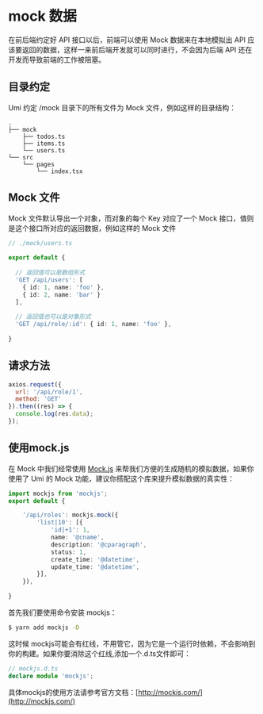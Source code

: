 # mock 数据
在前后端约定好 API 接口以后，前端可以使用 Mock 数据来在本地模拟出 API 应该要返回的数据，这样一来前后端开发就可以同时进行，不会因为后端 API 还在开发而导致前端的工作被阻塞。

## 目录约定

Umi 约定 /mock 目录下的所有文件为 Mock 文件，例如这样的目录结构：

```
.
├── mock
    ├── todos.ts
    ├── items.ts
    └── users.ts
└── src
    └── pages
        └── index.tsx
```

## Mock 文件

Mock 文件默认导出一个对象，而对象的每个 Key 对应了一个 Mock 接口，值则是这个接口所对应的返回数据，例如这样的 Mock 文件

```ts
// ./mock/users.ts
 
export default {
 
  // 返回值可以是数组形式
  'GET /api/users': [
    { id: 1, name: 'foo' },
    { id: 2, name: 'bar' }
  ],
 
  // 返回值也可以是对象形式
  'GET /api/role/:id': { id: 1, name: 'foo' },
 
}
```

## 请求方法

```js
axios.request({
  url: '/api/role/1',
  method: 'GET'
}).then((res) => {
  console.log(res.data);
});
```

## 使用mock.js
在 Mock 中我们经常使用 [Mock.js](http://mockjs.com/) 来帮我们方便的生成随机的模拟数据，如果你使用了 Umi 的 Mock 功能，建议你搭配这个库来提升模拟数据的真实性：

```ts
import mockjs from 'mockjs';
export default {

    '/api/roles': mockjs.mock({
        'list|10': [{
            'id|+1': 1,
            name: '@cname',
            description: '@cparagraph',
            status: 1,
            create_time: '@datetime',
            update_time: '@datetime',
        }],
    }),
        
}
```

首先我们要使用命令安装 mockjs：

```bash
$ yarn add mockjs -D
```

这时候 mockjs可能会有红线，不用管它，因为它是一个运行时依赖，不会影响到你的构建。如果你要消除这个红线,添加一个.d.ts文件即可：

```ts
// mockjs.d.ts
declare module 'mockjs';
```

具体mockjs的使用方法请参考官方文档：[http://mockjs.com/](http://mockjs.com/)
